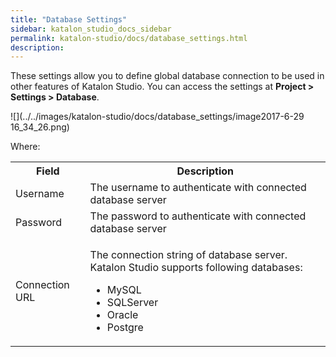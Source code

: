 ```yaml
---
title: "Database Settings" 
sidebar: katalon_studio_docs_sidebar
permalink: katalon-studio/docs/database_settings.html 
description: 
---
```

These settings allow you to define global database connection to be used in other features of Katalon Studio. You can access the settings at **Project > Settings > Database**. 

![](../../images/katalon-studio/docs/database_settings/image2017-6-29 16_34_26.png)

Where:

<table class="wrapped confluenceTable"><colgroup><col><col></colgroup><tbody><tr><th class="confluenceTh">Field</th><th class="confluenceTh">Description</th></tr><tr><td class="confluenceTd">Username</td><td class="confluenceTd">The username to authenticate with connected database server</td></tr><tr><td class="confluenceTd">Password</td><td class="confluenceTd"><span>The password to authenticate with connected database server</span></td></tr><tr><td class="confluenceTd">Connection URL</td><td class="confluenceTd"><p>The connection string of database server. Katalon Studio supports following databases:</p><ul><li>MySQL</li><li>SQLServer</li><li>Oracle</li><li>Postgre</li></ul></td></tr></tbody></table>